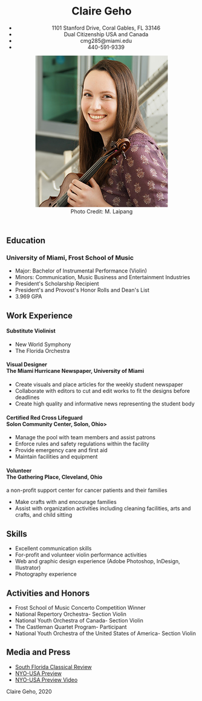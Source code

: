 <!DOCTYPE html>

<html>

<head>
  <meta charset="utf-8">
  <title>Resume</title>
</head>

<body>
<header>
<h1>Claire Geho</h1>
<!--I would like to center this contact information and remove the bullets once we stylize this with CSS-->
<ul>
<li>1101 Stanford Drive, Coral Gables, FL 33146</li>
<li>Dual Citizenship USA and Canada</li>
<li>cmg285@miami.edu</li>
<li>440-591-9339</li>
</ul>
<p><img src="webheadshot.jpg" alt="Headshot"> <br> Photo Credit: M. Laipang</p> <!--break is included in order to display photo credit under the photo-->
</header>

<main>

<section>
<h2>Education</h2>
<h3>University of Miami, Frost School of Music</h3>
<ul>
  <li>Major: Bachelor of Instrumental Performance (Violin)</li>
  <li>Minors: Communication, Music Business and Entertainment Industries</li>
  <li>President's Scholarship Recipient</li>
  <li>President's and Provost's Honor Rolls and Dean's List</li>
  <li>3.969 GPA</li>
</ul>
</section>
<section>
<h2>Work Experience</h2>
<!--I included breaks in this section in order to distinguish the location of the places I worked.-->
<h4>Substitute Violinist</h4>
  <ul>
  <li>New World Symphony</li>
  <li>The Florida Orchestra</li>
  </ul>
<h4>Visual Designer
  <br>The Miami Hurricane Newspaper, University of Miami</h4>
  <ul>
  <li>Create visuals and place articles for the weekly student newspaper</li>
  <li>Collaborate with editors to cut and edit works to fit the designs before deadlines</li>
  <li>Create high quality and informative news representing the student body</li>
  </ul>
<h4>Certified Red Cross Lifeguard
  <br>Solon Community Center, Solon, Ohio></h4>
  <ul>
  <li>Manage the pool with team members and assist patrons</li>
  <li>Enforce rules and safety regulations within the facility</li>
  <li>Provide emergency care and first aid</li>
  <li>Maintain facilities and equipment</li>
  </ul>
<h4>Volunteer
  <br>The Gathering Place, Cleveland, Ohio</h4>
  <p>a non-profit support center for cancer patients and their families</p>
  <ul>
  <li>Make crafts with and encourage families</li>
  <li>Assist with organization activities including cleaning facilities, arts and crafts, and child
sitting</li>
  </ul>
</section>
<section>
<h2>Skills</h2>
<ul>
  <li>Excellent communication skills</li>
  <li>For-profit and volunteer violin performance activities</li>
  <li>Web and graphic design experience (Adobe Photoshop, InDesign, Illustrator)</li>
  <li>Photography experience</li>
</ul>
</section>
<section>
<h2>Activities and Honors</h2>
<ul>
  <li>Frost School of Music Concerto Competition Winner</li>
  <li>National Repertory Orchestra- Section Violin</li>
  <li>National Youth Orchestra of Canada- Section Violin</li>
  <li>The Castleman Quartet Program- Participant</li>
  <li>National Youth Orchestra of the United States of America- Section Violin</li>
</ul>
</section>
<section>
<h2>Media and Press</h2>
<ul>
  <li><a href="https://southfloridaclassicalreview.com/2020/02/schwarz-frost-symphony-bring-heroic-swagger-to-heldenleben/">South Florida Classical Review</a></li>
  <li><a href="https://www.mytownneo.com/entertainment/20160422/video-two-youth-instrumentalists-chosen-to-participate-in-national-orchestra-this-summer">NYO-USA Preview</a></li>
  <li><a href="https://www.youtube.com/watch?v=W3a74K3KCCg">NYO-USA Preview Video</a></li>
</ul>
</section>

</main>

<footer>
<p>Claire Geho, 2020</p>
</footer>
</body>
</html>
